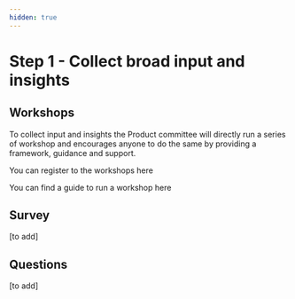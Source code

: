 ```yaml
---
hidden: true
---
```


# Step 1 - Collect broad input and insights

## Workshops

To collect input and insights the Product committee will directly run a series of workshop and encourages anyone to do the same by providing a framework, guidance and support.

You can register to the workshops here

You can find a guide to run a workshop here

## Survey

\[to add]

## Questions

\[to add]
